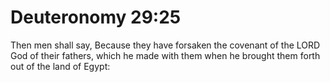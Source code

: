 # Deuteronomy 29:25

Then men shall say, Because they have forsaken the covenant of the LORD God of their fathers, which he made with them when he brought them forth out of the land of Egypt: